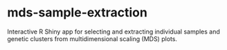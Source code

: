 # mds-sample-extraction
Interactive R Shiny app for selecting and extracting individual samples and genetic clusters from multidimensional scaling (MDS) plots.
